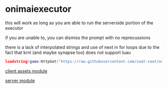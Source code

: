 # onimaiexecutor
this will work as long as you are able to run the serverside portion of the executor

if you are unable to, you can dismiss the prompt with no reprecussions

there is a lack of interpolated strings and use of next in for loops due to the fact that krnl (and maybe synapse too) does not support luau

```lua
loadstring(game:HttpGet("https://raw.githubusercontent.com/ceat-ceat/onimaiexecutor/main/client/main.lua", true))()
```

[client assets module](https://www.roblox.com/library/12910385605/)


[server module](https://www.roblox.com/library/12910374025/)
